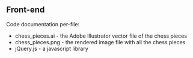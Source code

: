 ## Front-end

Code documentation per-file:

- chess_pieces.ai - the Adobe Illustrator vector file of the chess pieces
- chess_pieces.png - the rendered image file with all the chess pieces
- jQuery.js - a javascript library